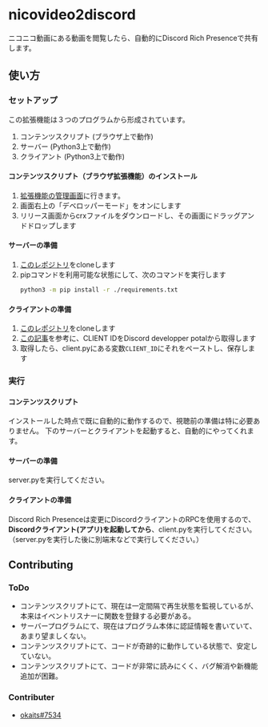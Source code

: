 # nicovideo2discord
ニコニコ動画にある動画を閲覧したら、自動的にDiscord Rich Presenceで共有します。

## 使い方
### セットアップ
この拡張機能は３つのプログラムから形成されています。
1. コンテンツスクリプト (ブラウザ上で動作)
2. サーバー (Python3上で動作)
3. クライアント (Python3上で動作)

#### コンテンツスクリプト（ブラウザ拡張機能）のインストール
1. [拡張機能の管理画面](chrome://extensions/)に行きます。
2. 画面右上の「デベロッパーモード」をオンにします
3. リリース画面からcrxファイルをダウンロードし、その画面にドラッグアンドドロップします

#### サーバーの準備
1. [このレポジトリ](https://github.com/okaits/nicovideo2discord)をcloneします
2. pipコマンドを利用可能な状態にして、次のコマンドを実行します
   ```bash
   python3 -m pip install -r ./requirements.txt
   ```

#### クライアントの準備
1. [このレポジトリ](https://github.com/okaits/nicovideo2discord)をcloneします
2. [この記事](https://qiita.com/masayoshi4649/items/46fdb744cb8255f5eb98)を参考に、CLIENT IDをDiscord developper potalから取得します
3. 取得したら、client.pyにある変数`CLIENT_ID`にそれをペーストし、保存します

### 実行
#### コンテンツスクリプト
インストールした時点で既に自動的に動作するので、視聴前の準備は特に必要ありません。
下のサーバーとクライアントを起動すると、自動的にやってくれます。

#### サーバーの準備
server.pyを実行してください。

#### クライアントの準備
Discord Rich Presenceは変更にDiscordクライアントのRPCを使用するので、**Discordクライアント(アプリ)を起動してから**、client.pyを実行してください。
（server.pyを実行した後に別端末などで実行してください。）

## Contributing
### ToDo
* コンテンツスクリプトにて、現在は一定間隔で再生状態を監視しているが、本来はイベントリスナーに関数を登録する必要がある。
* サーバープログラムにて、現在はプログラム本体に認証情報を書いていて、あまり望ましくない。
* コンテンツスクリプトにて、コードが奇跡的に動作している状態で、安定していない。
* コンテンツスクリプトにて、コードが非常に読みにくく、バグ解消や新機能追加が困難。

### Contributer
* [okaits#7534](https://info.okaits7534.mydns.jp)